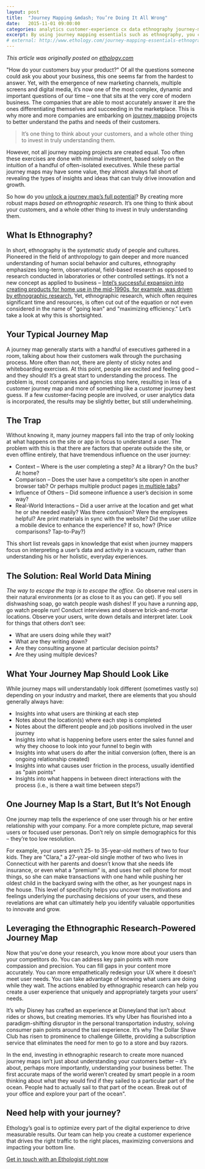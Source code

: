 ```yaml
---
layout: post
title:  "Journey Mapping &mdash; You’re Doing It All Wrong"
date:   2015-11-01 09:00:00
categories: analytics customer-experience cx data ethnography journey-map ux
excerpt: By using journey mapping essentials such as ethnography, you can make sure you're not missing any pieces to your journey map puzzle.
# external: http://www.ethology.com/journey-mapping-essentials-ethnography
---
```


_This article was originally posted on [ethology.com](http://www.ethology.com/journey-mapping-essentials-ethnography?ref=seanricenet)_

&quot;How do your customers buy your product?&quot; Of all the questions someone could ask you about your business, this one seems far from the hardest to answer. Yet, with the emergence of new marketing channels, multiple screens and digital media, it’s now one of the most complex, dynamic and important questions of our time &ndash; one that sits at the very core of modern business. The companies that are able to most accurately answer it are the ones differentiating themselves and succeeding in the marketplace. This is why more and more companies are embarking on [journey mapping](http://www.smashingmagazine.com/2015/01/all-about-customer-journey-mapping/) projects to better understand the paths and needs of their customers.

> It’s one thing to think about your customers, and a whole other thing to invest in truly understanding them.

However, not all journey mapping projects are created equal. Too often these exercises are done with minimal investment, based solely on the intuition of a handful of often-isolated executives. While these partial journey maps may have some value, they almost always fall short of revealing the types of insights and ideas that can truly drive innovation and growth.

So how do you [unlock a journey map’s full potential](http://www.ethology.com/use-your-customer-journey-map-to-guide-your-marketing)? By creating more robust maps *based on ethnographic research*. It’s one thing to think about your customers, and a whole other thing to invest in truly understanding them.

<!--<img src="http://www.ethology.com/wp-content/uploads/2015/12/what-is-ethnography.jpg" alt="what is ethnography" />-->

## What Is Ethnography?
In short, ethnography is the *systematic* study of people and cultures. Pioneered in the field of anthropology to gain deeper and more nuanced understanding of human social behavior and cultures, ethnography emphasizes long-term, observational, field-based research as opposed to research conducted in laboratories or other controlled settings. It’s not a new concept as applied to business &ndash; <a href="https://hbr.org/2009/03/ethnographic-research-a-key-to-strategy" target="_blank">Intel’s successful expansion into creating products for home use in the mid-1990s, for example, was driven by ethnographic research.</a> Yet, ethnographic research, which often requires significant time and resources, is often cut out of the equation or not even considered in the name of &quot;going lean&quot; and &quot;maximizing efficiency.&quot; Let’s take a look at why this is shortsighted.

## Your Typical Journey Map

A journey map generally starts with a handful of executives gathered in a room, talking about how their customers walk through the purchasing process. More often than not, there are plenty of sticky notes and whiteboarding exercises. At this point, people are excited and feeling good &ndash; and they should! It’s a great start to understanding the process. The problem is, most companies and agencies stop here, resulting in less of a customer journey map and more of something like a customer journey best guess. If a few customer-facing people are involved, or user analytics data is incorporated, the results may be slightly better, but still underwhelming.

## The Trap

Without knowing it, many journey mappers fall into the trap of only looking at what happens on the site or app in focus to understand a user. The problem with this is that there are factors that operate outside the site, or even offline entirely, that have tremendous influence on the user journey:

- Context &ndash; Where is the user completing a step? At a library? On the bus? At home?
- Comparison &ndash; Does the user have a competitor’s site open in another browser tab? Or perhaps multiple product pages <a href="http://www.nngroup.com/articles/multi-tab-page-parking/" target="_blank">in multiple tabs</a>?
- Influence of Others &ndash; Did someone influence a user’s decision in some way?
- Real-World Interactions &ndash; Did a user arrive at the location and get what he or she needed easily? Was there confusion? Were the employees helpful? Are print materials in sync with the website? Did the user utilize a mobile device to enhance the experience? If so, how? (Price comparisons? Tap-to-Pay?)

This short list reveals gaps in knowledge that exist when journey mappers focus on interpreting a user’s data and activity in a vacuum, rather than understanding his or her holistic, everyday experiences.

## The Solution: Real World Data Mining

*The way to escape the trap is to escape the office.* Go observe real users in their natural environments (or as close to it as you can get). If you sell dishwashing soap, go watch people wash dishes! If you have a running app, go watch people run! Conduct interviews and observe brick-and-mortar locations. Observe your users, write down details and interpret later. Look for things that others don’t see:

- What are users doing while they wait?
- What are they writing down?
- Are they consulting anyone at particular decision points?
- Are they using multiple devices?

## What Your Journey Map Should Look Like

While journey maps will understandably look different (sometimes vastly so) depending on your industry and market, there are elements that you should generally always have:

- Insights into what users are thinking at each step
- Notes about the location(s) where each step is completed
- Notes about the different people and job positions involved in the user journey
- Insights into what is happening before users enter the sales funnel and why they choose to look into your funnel to begin with
- Insights into what users do after the initial conversion (often, there is an ongoing relationship created)
- Insights into what causes user friction in the process, usually identified as &quot;pain points&quot;
- Insights into what happens in between direct interactions with the process (i.e., is there a wait time between steps?)


## One Journey Map Is a Start, But It’s Not Enough

One journey map tells the experience of one user through his or her entire relationship with your company. For a more complete picture, map several users or focused user personas. Don’t rely on simple demographics for this &ndash; they’re too low resolution.

For example, your users aren’t 25- to 35-year-old mothers of two to four kids. They are &quot;Clara,&quot; a 27-year-old single mother of two who lives in Connecticut with her parents and doesn’t know that she needs life insurance, or even what a &quot;premium&quot; is, and uses her cell phone for most things, so she can make transactions with one hand while pushing her oldest child in the backyard swing with the other, as her youngest naps in the house. This level of specificity helps you uncover the motivations and feelings underlying the purchasing decisions of your users, and these revelations are what can ultimately help you identify valuable opportunities to innovate and grow.

## Leveraging the Ethnographic Research-Powered Journey Map

Now that you’ve done your research, you know more about your users than your competitors do. You can address key pain points with more compassion and precision. You can fill gaps in your content more accurately. You can more empathetically redesign your UX where it doesn’t meet user needs. You can take advantage of knowing what users are doing while they wait. The actions enabled by ethnographic research can help you create a user experience that uniquely and appropriately targets your users’ needs.

It’s why Disney has crafted an experience at Disneyland that isn’t about rides or shows, but creating memories. It’s why Uber has flourished into a paradigm-shifting disruptor in the personal transportation industry, solving consumer pain points around the taxi experience. It’s why The Dollar Shave Club has risen to prominence to challenge Gillette, providing a subscription service that eliminates the need for men to go to a store and buy razors.

In the end, investing in ethnographic research to create more nuanced journey maps isn’t just about understanding your customers better &ndash; it’s about, perhaps more importantly, understanding your business better. The first accurate maps of the world weren’t created by smart people in a room thinking about what they would find if they sailed to a particular part of the ocean. People had to actually sail to that part of the ocean. Break out of your office and explore your part of the ocean".

## Need help with your journey?

Ethology’s goal is to optimize every part of the digital experience to drive measurable results. Our team can help you create a customer experience that drives the right traffic to the right places, maximizing conversions and impacting your bottom line.

<a href="http://www.ethology.com/contact-us/">Get in touch with an Ethologist right now</a>
